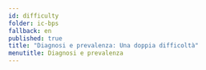 ```yaml
---
id: difficulty
folder: ic-bps
fallback: en
published: true
title: "Diagnosi e prevalenza: Una doppia difficoltà"
menutitle: Diagnosi e prevalenza
---
```

